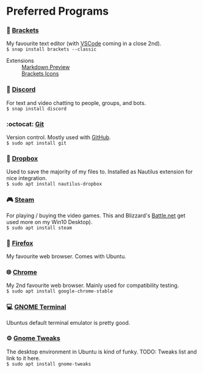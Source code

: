 # Preferred Programs


### :memo: [Brackets](http://brackets.io/)
My favourite text editor (with [VSCode](https://code.visualstudio.com/) coming in a close 2nd).  
`$ snap install brackets --classic`
<dl>
  <dt>Extensions</dt>
  <dd>
    <a href="https://github.com/gruehle/MarkdownPreview">Markdown Preview</a>
    <br>
    <a href="https://github.com/ivogabe/Brackets-Icons">Brackets Icons</a>
  </dd>
</dl>


### :speech_balloon: [Discord](https://discordapp.com/)
For text and video chatting to people, groups, and bots.  
`$ snap install discord`

### :octocat: [Git](https://git-scm.com/)
Version control. Mostly used with [GitHub](https://github.com).  
`$ sudo apt install git`

### :file_folder: [Dropbox](https://github.com/dropbox/nautilus-dropbox)
Used to save the majority of my files to. Installed as Nautilus extension for nice integration.  
`$ sudo apt install nautilus-dropbox`

### :video_game: [Steam](https://store.steampowered.com/about/)
For playing / buying the video games. This and Blizzard's [Battle.net](https://www.blizzard.com/en-us/apps/battle.net/desktop) get used more on my Win10 Desktop).  
`$ sudo apt install steam`

### :fox_face: [Firefox](http://firefox.com/)
My favourite web browser. Comes with Ubuntu.

### :globe_with_meridians: [Chrome](https://www.google.com/chrome/)
My 2nd favourite web browser. Mainly used for compatibility testing.  
`$ sudo apt install google-chrome-stable`

### :computer: [GNOME Terminal](https://help.gnome.org/users/gnome-terminal/stable/)
Ubuntus default terminal emulator is pretty good.

### :gear: [Gnome Tweaks](https://wiki.gnome.org/action/show/Apps/Tweaks)
The desktop environment in Ubuntu is kind of funky. TODO: Tweaks list and link to it here.  
`$ sudo apt install gnome-tweaks`
